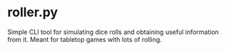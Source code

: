 # roller.py
Simple CLI tool for simulating dice rolls and obtaining useful information from it. Meant for tabletop games with lots of rolling.
